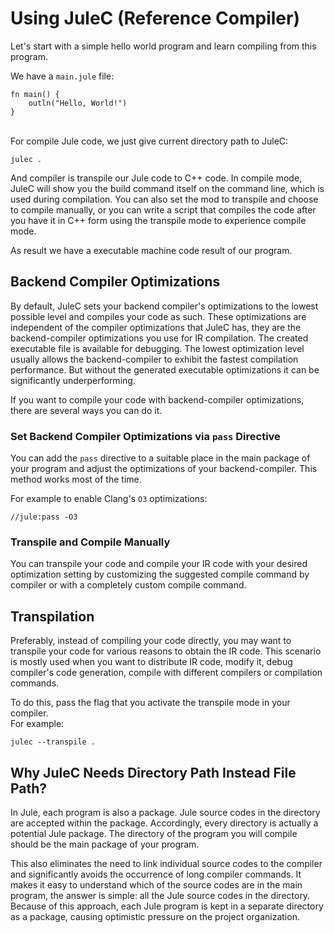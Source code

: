 # Using JuleC (Reference Compiler)
Let's start with a simple hello world program and learn compiling from this program.

We have a `main.jule` file:
```
fn main() {
    outln("Hello, World!")
}
```

\
For compile Jule code, we just give current directory path to JuleC:
```
julec .
```

And compiler is transpile our Jule code to C++ code.
In compile mode, JuleC will show you the build command itself on the command line, which is used during compilation. You can also set the mod to transpile and choose to compile manually, or you can write a script that compiles the code after you have it in C++ form using the transpile mode to experience compile mode.

As result we have a executable machine code result of our program.

## Backend Compiler Optimizations

By default, JuleC sets your backend compiler's optimizations to the lowest possible level and compiles your code as such. These optimizations are independent of the compiler optimizations that JuleC has, they are the backend-compiler optimizations you use for IR compilation. The created executable file is available for debugging. The lowest optimization level usually allows the backend-compiler to exhibit the fastest compilation performance. But without the generated executable optimizations it can be significantly underperforming.

If you want to compile your code with backend-compiler optimizations, there are several ways you can do it.

### Set Backend Compiler Optimizations via `pass` Directive

You can add the `pass` directive to a suitable place in the main package of your program and adjust the optimizations of your backend-compiler. This method works most of the time.

For example to enable Clang's `O3` optimizations:
```
//jule:pass -O3
```

### Transpile and Compile Manually

You can transpile your code and compile your IR code with your desired optimization setting by customizing the suggested compile command by compiler or with a completely custom compile command.

## Transpilation

Preferably, instead of compiling your code directly, you may want to transpile your code for various reasons to obtain the IR code. This scenario is mostly used when you want to distribute IR code, modify it, debug compiler's code generation, compile with different compilers or compilation commands.

To do this, pass the flag that you activate the transpile mode in your compiler. \
For example:

```
julec --transpile .
```

## Why JuleC Needs Directory Path Instead File Path?
In Jule, each program is also a package. Jule source codes in the directory are accepted within the package. Accordingly, every directory is actually a potential Jule package. The directory of the program you will compile should be the main package of your program.

This also eliminates the need to link individual source codes to the compiler and significantly avoids the occurrence of long compiler commands. It makes it easy to understand which of the source codes are in the main program, the answer is simple: all the Jule source codes in the directory. Because of this approach, each Jule program is kept in a separate directory as a package, causing optimistic pressure on the project organization. 

